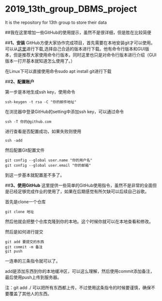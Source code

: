 # 2019_13th_group_DBMS_project
It is the repository for 13th group to store their data

##我在这里增加一些GitHub的使用提示，虽然不是很详细，但是胜在比较简便

##**1、安装**
GitHub方便大家协作完成项目，首先需要在本地安装git才可以使用。可以从[这里](https://git-scm.com/downloads)进行下载,选择自己合适的版本进行下载。他有命令行版本和GUI版本，但是推荐大家使用命令行版本，同时这里也只是对命令行版本进行介绍（GUI版本一打开基本就知道怎么使用了。）

在Linux下可以直接使用命令sudo apt install git进行下载

##**2、配置账户**

第一步是本地生成ssh key，使用命令

	ssh-keygen -t rsa -C "你的邮件地址"

在浏览器中登录GitHub的setting中添加ssh key，可以通过命令

	ssh -T 你的@github.com

进行查看是否配置成功，如果失败则使用

	ssh -add

然后配置Git配置文件

	git config --global user.name "你的用户名"
	git config --global user.email "你的邮箱"
到这一步基本就配置差不多了。

##**3、使用GitHub**
这里提供一些简单的GitHub使用指令，虽然不是非常的全面但是已经足够完成作业的使用了，如果在后期感觉有所欠缺可以后续自己谷歌。

首先是clone一个仓库

	git clone 地址

然后他就会把整个仓库克隆到你的本地。这个时候你就可以在本地查看和修改。

然后是如何进行提交

	git add 要提交的东西
	git commit -m 备注
	git push

一连串的三条指令就可以了。

add是添加东西到你的本地缓冲区，可以这么理解，然后使用commit添加备注，最后使用push上传到服务器。

注：git add ./ 可以把所有东西都上传，不过使用这条指令的时候要谨慎，确保不要覆盖了其他人的东西。
